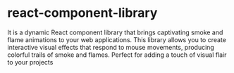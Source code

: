 # react-component-library
It is a dynamic React component library that brings captivating smoke and flame animations to your web applications. This library allows you to create interactive visual effects that respond to mouse movements, producing colorful trails of smoke and flames. Perfect for adding a touch of visual flair to your projects
